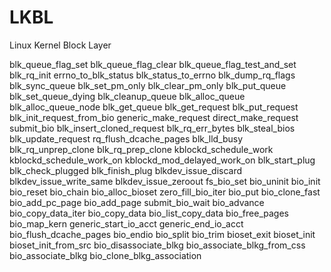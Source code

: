 # LKBL
Linux Kernel Block Layer

blk_queue_flag_set
blk_queue_flag_clear
blk_queue_flag_test_and_set
blk_rq_init
errno_to_blk_status
blk_status_to_errno
blk_dump_rq_flags
blk_sync_queue
blk_set_pm_only
blk_clear_pm_only
blk_put_queue
blk_set_queue_dying
blk_cleanup_queue
blk_alloc_queue
blk_alloc_queue_node
blk_get_queue
blk_get_request
blk_put_request
blk_init_request_from_bio
generic_make_request
direct_make_request
submit_bio
blk_insert_cloned_request
blk_rq_err_bytes
blk_steal_bios
blk_update_request
rq_flush_dcache_pages
blk_lld_busy
blk_rq_unprep_clone
blk_rq_prep_clone
kblockd_schedule_work
kblockd_schedule_work_on
kblockd_mod_delayed_work_on
blk_start_plug
blk_check_plugged
blk_finish_plug
blkdev_issue_discard
blkdev_issue_write_same
blkdev_issue_zeroout
fs_bio_set
bio_uninit
bio_init
bio_reset
bio_chain
bio_alloc_bioset
zero_fill_bio_iter
bio_put
bio_clone_fast
bio_add_pc_page
bio_add_page
submit_bio_wait
bio_advance
bio_copy_data_iter
bio_copy_data
bio_list_copy_data
bio_free_pages
bio_map_kern
generic_start_io_acct
generic_end_io_acct
bio_flush_dcache_pages
bio_endio
bio_split
bio_trim
bioset_exit
bioset_init
bioset_init_from_src
bio_disassociate_blkg
bio_associate_blkg_from_css
bio_associate_blkg
bio_clone_blkg_association
